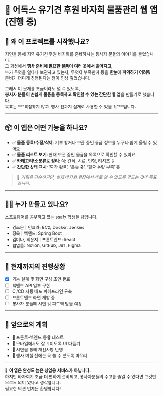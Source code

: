 # 🐾 어독스 유기견 후원 바자회 물품관리 웹 앱 (진행 중)

## 🙋 왜 이 프로젝트를 시작했나요?

지인을 통해 지역 유기견 후원 바자회를 준비하시는 봉사자 분들의 이야기를 들었습니다.  
그 과정에서 **행사 준비에 필요한 물품이 여러 곳에서 흩어지고**,  
누가 무엇을 얼마나 보관하고 있는지, 무엇이 부족한지 등을 **한눈에 파악하기 어려워**  
준비가 더디게 진행된다는 점이 인상 깊었습니다.

그래서 이 문제를 조금이라도 덜 수 있도록,  
**봉사자 분들이 손쉽게 물품을 등록하고 확인할 수 있는 간단한 웹 앱**을 만들기로 했습니다.  
목표는 **“복잡하지 않고, 행사 전까지 실제로 사용할 수 있을 것”**입니다.

---

## 📦 이 앱은 어떤 기능을 하나요?

- ✅ **물품 등록/수정/삭제**: 기부 받거나 보관 중인 물품 정보를 누구나 쉽게 올릴 수 있어요  
- ✅ **물품 리스트 보기**: 현재 보관 중인 물품을 목록으로 확인할 수 있어요  
- ✅ **카테고리/소분류로 정리**: 예: 간식, 사료, 인형, 티셔츠 등  
- ✅ **간단한 상태 표시**: ‘도착 완료’, ‘운송 중’, ‘필요 수량 부족’ 등

> 🙌 *기획은 단순하지만, 실제 바자회 현장에서 바로 쓸 수 있도록 만드는 것이 목표입니다.*

---

## 🧑‍💻 누가 만들고 있나요?

소프트웨어를 공부하고 있는 ssafy 학생들 팀입니다.  

- 김소운 | 인프라: EC2, Docker, Jenkins  
- 장욱 | 백엔드: Spring Boot  
- 김미나, 최윤지 | 프론트엔드: React  
- 협업툴: Notion, GitHub, Jira, Figma

---

## 🚧 현재까지의 진행상황

- [x] 기능 설계 및 화면 구성 초안 완료  
- [ ] 백엔드 API 일부 구현  
- [ ] CI/CD 자동 배포 파이프라인 구축  
- [ ] 프론트엔드 화면 개발 중  
- [ ] 봉사자 분들께 시연 및 피드백 받을 예정

---

## 📎 앞으로의 계획

- 🧪 프론트-백엔드 통합 테스트  
- 📱 모바일에서도 잘 보이도록 UI 다듬기  
- 🔁 시연을 통해 개선사항 반영  
- 🚀 행사 며칠 전에는 꼭 쓸 수 있도록 마무리

---

🙏 **이 앱은 완성도 높은 상업용 서비스가 아닙니다.**  
하지만 바자회가 조금 더 편하게 준비되고, 봉사자분들의 수고를 줄일 수 있다면 그것만으로도 의미 있다고 생각합니다.  
필요한 의견 언제든 환영합니다!
